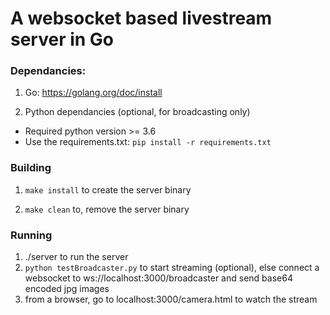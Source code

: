 # A websocket based livestream server in Go

### Dependancies:

1. Go: https://golang.org/doc/install


2. Python dependancies (optional, for broadcasting only)

* Required python version >= 3.6
* Use the requirements.txt: ``` pip install -r requirements.txt ``` 


### Building

1. ``` make install ``` to create the server binary

2. ``` make clean ``` to, remove the server binary

### Running

1. ./server to run the server
2. ``` python testBroadcaster.py ``` to start streaming (optional), else connect a websocket to ws://localhost:3000/broadcaster and send base64 encoded jpg images
3. from a browser, go to localhost:3000/camera.html to watch the stream
